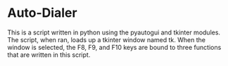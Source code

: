 # Auto-Dialer
This is a script written in python using the pyautogui and tkinter modules. The script, when ran, loads up a tkinter window named tk. When the window is selected, the F8, F9, and F10 keys are bound to three functions that are written in this script.
